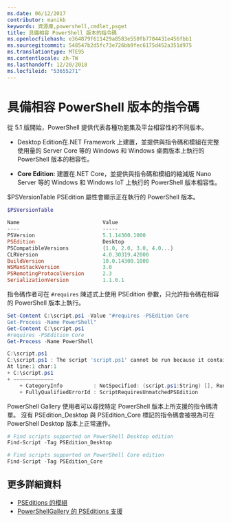 ```yaml
---
ms.date: 06/12/2017
contributor: manikb
keywords: 資源庫,powershell,cmdlet,psget
title: 具備相容 PowerShell 版本的指令碼
ms.openlocfilehash: e364879f611429a8583e550fb7704431e456fbb1
ms.sourcegitcommit: 548547b2d5fc73e726bb9fec6175d452a351d975
ms.translationtype: MTE95
ms.contentlocale: zh-TW
ms.lasthandoff: 12/20/2018
ms.locfileid: "53655271"
---
```

# <a name="script-with-compatible-powershell-editions"></a>具備相容 PowerShell 版本的指令碼

從 5.1 版開始，PowerShell 提供代表各種功能集及平台相容性的不同版本。

- Desktop Edition在.NET Framework 上建置，並提供與指令碼和模組在完整使用量的 Server Core 等的 Windows 和 Windows 桌面版本上執行的 PowerShell 版本的相容性。

- **Core Edition:** 建置在.NET Core，並提供與指令碼和模組的縮減版 Nano Server 等的 Windows 和 Windows IoT 上執行的 PowerShell 版本相容性。

$PSVersionTable PSEdition 屬性會顯示正在執行的 PowerShell 版本。

```powershell
$PSVersionTable

Name                           Value
----                           -----
PSVersion                      5.1.14300.1000
PSEdition                      Desktop
PSCompatibleVersions           {1.0, 2.0, 3.0, 4.0...}
CLRVersion                     4.0.30319.42000
BuildVersion                   10.0.14300.1000
WSManStackVersion              3.0
PSRemotingProtocolVersion      2.3
SerializationVersion           1.1.0.1
```

指令碼作者可在 `#requires` 陳述式上使用 PSEdition 參數，只允許指令碼在相容的 PowerShell 版本上執行。

```powershell
Set-Content C:\script.ps1 -Value "#requires -PSEdition Core
Get-Process -Name PowerShell"
Get-Content C:\script.ps1
#requires -PSEdition Core
Get-Process -Name PowerShell

C:\script.ps1
C:\script.ps1 : The script 'script.ps1' cannot be run because it contained a "#requires" statement for PowerShell editions 'Core'. The edition of PowerShell that is required by the script does not match the currently running PowerShell Desktop edition.
At line:1 char:1
+ C:\script.ps1
+ ~~~~~~~~~~~~~
    + CategoryInfo          : NotSpecified: (script.ps1:String) [], RuntimeException
    + FullyQualifiedErrorId : ScriptRequiresUnmatchedPSEdition
```

PowerShell Gallery 使用者可以尋找特定 PowerShell 版本上所支援的指令碼清單。
沒有 PSEdition_Desktop 與 PSEdition_Core 標記的指令碼會被視為可在 PowerShell Desktop 版本上正常運作。

```powershell
# Find scripts supported on PowerShell Desktop edition
Find-Script -Tag PSEdition_Desktop

# Find scripts supported on PowerShell Core edition
Find-Script -Tag PSEdition_Core
```

## <a name="more-details"></a>更多詳細資料

- [PSEditions 的模組](module-psedition-support.md)
- [PowerShellGallery 的 PSEditions 支援](../how-to/finding-packages/searching-by-compatibility.md)
